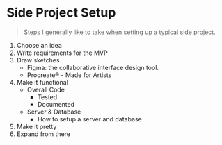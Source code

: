 # Side Project Setup

> Steps I generally like to take when setting up a typical side project.

1. Choose an idea
1. Write requirements for the MVP
1. Draw sketches
    * Figma: the collaborative interface design tool.
    * Procreate® - Made for Artists
1. Make it functional
    * Overall Code
      * Tested
      * Documented
    * Server & Database
      * How to setup a server and database
1. Make it pretty
1. Expand from there
